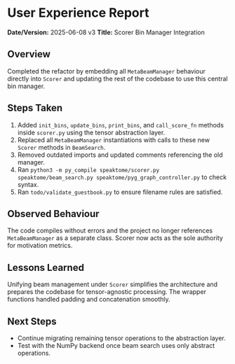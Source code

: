 # User Experience Report

**Date/Version:** 2025-06-08 v3
**Title:** Scorer Bin Manager Integration

## Overview
Completed the refactor by embedding all `MetaBeamManager` behaviour directly into `Scorer` and updating the rest of the codebase to use this central bin manager.

## Steps Taken
1. Added `init_bins`, `update_bins`, `print_bins`, and `call_score_fn` methods inside `scorer.py` using the tensor abstraction layer.
2. Replaced all `MetaBeamManager` instantiations with calls to these new `Scorer` methods in `BeamSearch`.
3. Removed outdated imports and updated comments referencing the old manager.
4. Ran `python3 -m py_compile speaktome/scorer.py speaktome/beam_search.py speaktome/pyg_graph_controller.py` to check syntax.
5. Ran `todo/validate_guestbook.py` to ensure filename rules are satisfied.

## Observed Behaviour
The code compiles without errors and the project no longer references `MetaBeamManager` as a separate class. Scorer now acts as the sole authority for motivation metrics.

## Lessons Learned
Unifying beam management under `Scorer` simplifies the architecture and prepares the codebase for tensor-agnostic processing. The wrapper functions handled padding and concatenation smoothly.

## Next Steps
- Continue migrating remaining tensor operations to the abstraction layer.
- Test with the NumPy backend once beam search uses only abstract operations.
